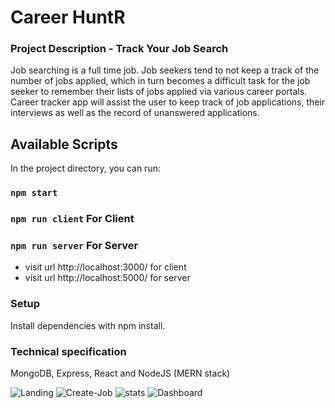 # Career HuntR

### Project Description -  Track Your Job Search
Job searching is a full time job. Job seekers tend to not keep a track of the number 
of jobs applied, which in turn becomes a difficult task for the job seeker to remember 
their lists of jobs applied via various career portals. Career tracker app will assist 
the user to keep track of job applications, their interviews as well as the record of 
unanswered applications.



## Available Scripts

In the project directory, you can run:

### `npm start` 
### `npm run client` For Client
### `npm run server` For Server

- visit url http://localhost:3000/ for client 
- visit url http://localhost:5000/ for server 

### Setup
Install dependencies with npm install.

### Technical specification
MongoDB, Express, React and NodeJS (MERN stack)

![Landing](/relative/path/to/img.jpg?raw=true "Optional Title")
![Create-Job](/relative/path/to/img.jpg?raw=true "Optional Title")
![stats](/relative/path/to/img.jpg?raw=true "Optional Title")
![Dashboard](/relative/path/to/img.jpg?raw=true "Optional Title")